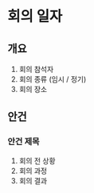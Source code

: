 # 회의 일자

## 개요

1. 회의 참석자
2. 회의 종류 (임시 / 정기)
3. 회의 장소

## 안건

### 안건 제목

1. 회의 전 상황
2. 회의 과정
3. 회의 결과